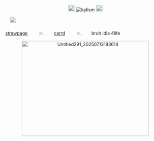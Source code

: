 <p align="center"> <img width="21" height="20" alt="Untitled291_20250713183614" src="https://github.com/user-attachments/assets/aec23fc5-c2c8-4099-93bf-9bb92897e059" /> <img src="https://komarev.com/ghpvc/?username=kylism&label=　　idia's　hair　follicles　　&color=383790&style=flat" alt="kylism" /> <img width="21" height="20" alt="Untitled291_20250713183614" src="https://github.com/user-attachments/assets/aec23fc5-c2c8-4099-93bf-9bb92897e059" />

   　<img width="20" height="20" alt="Untitled284_20250711193810" src="https://github.com/user-attachments/assets/bbba79a6-7039-4819-9d30-492eaa79b8db" />


 
[strawpage](https://kylism.straw.page/) 　　 𓏴𓈒 　　[carrd](https://kylism.carrd.co/)   　　 𓏴𓈒 　　bruh idia 4life


<p align="center"> <img width="400" height="300" alt="Untitled291_20250713183614" src="https://github.com/user-attachments/assets/296d521b-c2c1-4d6b-9064-b1d142c41425" />
